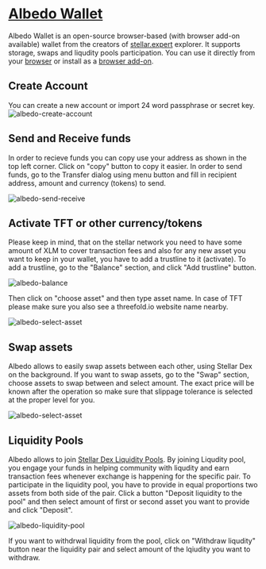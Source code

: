 # [Albedo Wallet](https://albedo.link/)

Albedo Wallet is an open-source browser-based (with browser add-on available) wallet from the creators of [stellar.expert](https://stellar.expert/) explorer.
It supports storage, swaps and liqudity pools participation. 
You can use it directly from your [browser](https://albedo.link/) or install as a [browser add-on](https://albedo.link/install-extension).

## Create Account
You can create a new account or import 24 word passphrase or secret key.
![albedo-create-account](img/albedo-create-account.png)


## Send and Receive funds 

In order to recieve funds you can copy use your address as shown in the top left corner. Click on "copy" button to copy it easier. 
In order to send funds, go to the Transfer dialog using menu button and fill in recipient address, amount and currency (tokens) to send. 

![albedo-send-receive](img/albedo-send-receive.png)

## Activate TFT or other currency/tokens

Please keep in mind, that on the stellar network you need to have some amount of XLM to cover transaction fees and also for any new asset you want to keep in your wallet, you have to add a trustline to it (activate).
To add a trustline, go to the "Balance" section, and click "Add trustline" button. 

![albedo-balance](img/albedo-balance.png)

Then click on "choose asset" and then type asset name. In case of TFT please make sure you also see a threefold.io website name nearby. 

![albedo-select-asset](img/albedo-select-asset.png)

## Swap assets

Albedo allows to easily swap assets between each other, using Stellar Dex on the background. 
If you want to swap assets, go to the "Swap" section, choose assets to swap between and select amount.
The exact price will be known after the operation so make sure that slippage tolerance is selected at the proper level for you.

![albedo-select-asset](img/albedo-select-asset.png)

## Liquidity Pools

Albedo allows to join [Stellar Dex Liquidity Pools](https://developers.stellar.org/docs/glossary/liquidity-pool/). 
By joining Liqudity pool, you engage your funds in helping community with liqudity and earn transaction fees whenever exchange is happening for the specific pair. 
To participate in the liquidity pool, you have to provide in equal proportions two assets from both side of the pair.
Click a button "Deposit liquidity to the pool" and then select amount of first or second asset you want to provide and click "Deposit". 

![albedo-liquidity-pool](img/albedo-liquidity-pool.png)

If you want to withdrwal liquidity from the pool, click on "Withdraw liqudity" button near the liquidity pair and select amount of the lqiudity you want to withdraw. 


